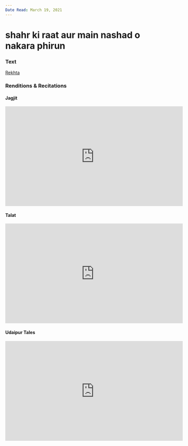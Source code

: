 ```yaml
---
Date Read: March 19, 2021
---
```


# shahr ki raat aur main nashad o nakara phirun

### Text
[Rekhta](https://www.rekhta.org/nazms/aavaara-shahr-kii-raat-aur-main-naashaad-o-naakaaraa-phiruun-asrar-ul-haq-majaz-nazms?lang=ur)

### Renditions & Recitations

#### Jagjit

<iframe width="560" height="315" src="https://www.youtube.com/embed/C7JTbvGwNzE" title="YouTube video player" frameborder="0" allow="accelerometer; autoplay; clipboard-write; encrypted-media; gyroscope; picture-in-picture" allowfullscreen></iframe>

#### Talat

<iframe width="560" height="315" src="https://www.youtube.com/embed/E-lWsSKLAqY&t=243s" title="YouTube video player" frameborder="0" allow="accelerometer; autoplay; clipboard-write; encrypted-media; gyroscope; picture-in-picture" allowfullscreen></iframe>

#### Udaipur Tales

<iframe width="560" height="315" src="https://www.youtube.com/embed/Kif9z4qCGSE" title="YouTube video player" frameborder="0" allow="accelerometer; autoplay; clipboard-write; encrypted-media; gyroscope; picture-in-picture" allowfullscreen></iframe>

